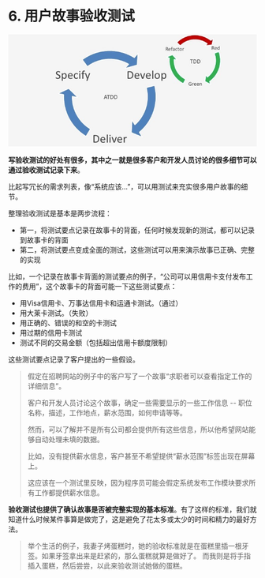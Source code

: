 # 6. 用户故事验收测试

![ATDD](images/atdd.jpg)

**写验收测试的好处有很多，其中之一就是很多客户和开发人员讨论的很多细节可以通过验收测试记录下来**。

比起写冗长的需求列表，像“系统应该...”，可以用测试来充实很多用户故事的细节。

整理验收测试是基本是两步流程：

- 第一，将测试要点记录在故事卡的背面，任何时候发现新的测试，都可以记录到故事卡的背面
- 第二，将测试要点变成全面的测试，这些测试可以用来演示故事已正确、完整的实现

比如，一个记录在故事卡背面的测试要点的例子，“公司可以用信用卡支付发布工作的费用”，这个故事卡的背面可能一下这些测试要点：

- 用Visa信用卡、万事达信用卡和运通卡测试。（通过）
- 用大莱卡测试。（失败）
- 用正确的、错误的和空的卡测试
- 用过期的信用卡测试
- 测试不同的交易金额（包括超出信用卡额度限制）

这些测试要点记录了客户提出的一些假设。

> 假定在招聘网站的例子中的客户写了一个故事“求职者可以查看指定工作的详细信息”。
>
> 客户和开发人员讨论这个故事，确定一些需要显示的一些工作信息 -- 职位名称，描述，工作地点，薪水范围，如何申请等等。
>
> 然而，可以了解并不是所有公司都会提供所有这些信息，所以他希望网站能够自动处理未填的数据。
>
> 比如，没有提供薪水信息，客户甚至不希望提供“薪水范围”标签出现在屏幕上。
>
> 这应该在一个测试里反映，因为程序员可能会假定系统发布工作模块要求所有工作都提供薪水信息。

**验收测试也提供了确认故事是否被完整实现的基本标准**。有了这样的标准，我们就知道什么时候某件事算是做完了，这是避免了花太多或太少的时间和精力的最好方法。

> 举个生活的例子，我妻子烤蛋糕时，她的验收标准就是在蛋糕里插一根牙签。如果牙签拿出来是赶紧的，那么蛋糕就算是做好了。
> 而我则是将手指插入蛋糕，然后尝尝，以此来验收测试她做的蛋糕。
